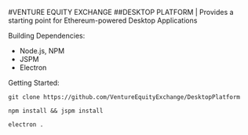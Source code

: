#VENTURE EQUITY EXCHANGE
##DESKTOP PLATFORM | Provides a starting point for Ethereum-powered Desktop Applications

Building Dependencies:

* Node.js, NPM
* JSPM
* Electron


Getting Started:

`git clone https://github.com/VentureEquityExchange/DesktopPlatform`

`npm install && jspm install`

`electron .`

